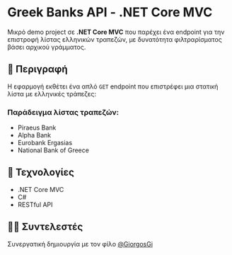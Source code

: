 ﻿# Greek Banks API - .NET Core MVC

Μικρό demo project σε **.NET Core MVC** που παρέχει ένα endpoint για την επιστροφή λίστας ελληνικών τραπεζών, με δυνατότητα φιλτραρίσματος βάσει αρχικού γράμματος.

## 📌 Περιγραφή

Η εφαρμογή εκθέτει ένα απλό `GET` endpoint που επιστρέφει μια στατική λίστα με ελληνικές τράπεζες:

### Παράδειγμα λίστας τραπεζών:

- Piraeus Bank  
- Alpha Bank  
- Eurobank Ergasias  
- National Bank of Greece    

## 🔧 Τεχνολογίες

- .NET Core MVC  
- C#  
- RESTful API  

## 👨‍💻 Συντελεστές

Συνεργατική δημιουργία με τον φίλο [@GiorgosGi](https://github.com/GiorgosGi)  